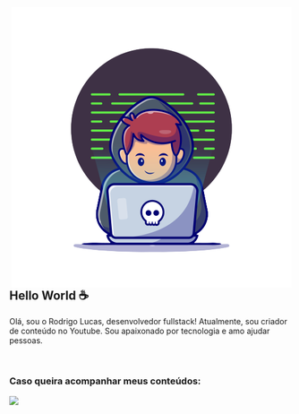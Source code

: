 <img src="logo.png"   width="500px" min-width="500px" max-width="500px" align="right" alt="Logo Rodrigo Lucas">

<h2>Hello World ☕</h2>

<p>Olá, sou o Rodrigo Lucas, desenvolvedor fullstack! Atualmente, sou criador de conteúdo no Youtube. Sou apaixonado por tecnologia e amo ajudar pessoas.</p>

</br>

<h3>Caso queira acompanhar meus conteúdos:</h3>

<div align="left">
  <a href="https://www.youtube.com/channel/UCd70qIQEo_ugf1NMuHRSu5A" alt="YouTube">
    <img src="https://img.shields.io/badge/-YouTube-ff3a5e?style=for-the-badge&logo=YouTube&logoColor=FFF"/>
  </a>
</div>
